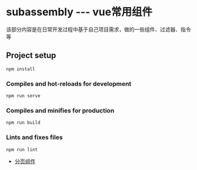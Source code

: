 # subassembly --- vue常用组件
该部分内容是在日常开发过程中基于自己项目需求，做的一些组件、过滤器、指令等

## Project setup
```
npm install
```

### Compiles and hot-reloads for development
```
npm run serve
```

### Compiles and minifies for production
```
npm run build
```

### Lints and fixes files
```
npm run lint
```
+ [ 分页组件 ](https://github.com/fremember/vueDemos/blob/master/subassembly/src/views/paging/index.vue)
